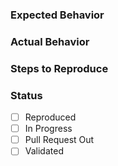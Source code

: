 ### Expected Behavior

### Actual Behavior

### Steps to Reproduce

### Status
- [ ] Reproduced
- [ ] In Progress
- [ ] Pull Request Out
- [ ] Validated